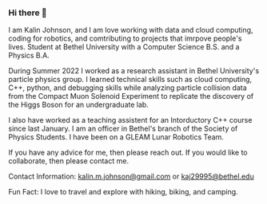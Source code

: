 ### Hi there 👋

I am Kalin Johnson, and I am love working with data and cloud computing, coding for robotics, and comtributing to projects that imrpove people's lives.
Student at Bethel University with a Computer Science B.S. and a Physics B.A.

During Summer 2022 I worked as a research assistant in Bethel University's particle physics group. I learned technical skills such as cloud computing, C++, python, and debugging skills while analyzing particle collision data from the Compact Muon Solenoid Experiment to replicate the discovery of the Higgs Boson for an undergraduate lab.

I also have worked as a teaching assistent for an Intorductory C++ course since last January.
I am an officer in Bethel's branch of the Society of Physics Students.
I have been on a GLEAM Lunar Robotics Team.

If you have any advice for me, then please reach out.
If you would like to collaborate, then please contact me.  

Contact Information: kalin.m.johnson@gmail.com or kaj29995@bethel.edu

Fun Fact: I love to travel and explore with hiking, biking, and camping.
